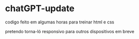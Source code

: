 # chatGPT-update

codigo feito em algumas horas para treinar html e css 

pretendo torna-ló responsivo para outros dispositivos em breve
